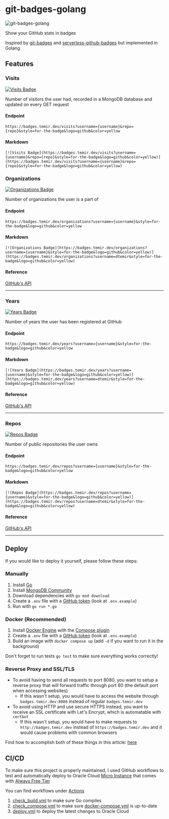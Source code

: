 # git-badges-golang

![git-badges-golang](https://socialify.git.ci/dtemir/git-badges-golang/image?description=1&descriptionEditable=Show%20your%20GitHub%20stats%20with%20Shields.io%20badges%20&font=Raleway&language=1&name=1&theme=Light)

Show your GitHub stats in badges

Inspired by [git-badges](https://github.com/puf17640/git-badges) and [serverless-github-badges](https://github.com/STRRL/serverless-github-badges) but implemented in Golang

## Features

### Visits

[![Visits Badge](https://badges.temir.dev/visits?username=dtemir&repo=git-badges-golang&style=for-the-badge&logo=github&color=yellow)](https://badges.temir.dev/visits?username=dtemir&repo=git-badges-golang&style=for-the-badge&logo=github&color=yellow)

Number of visitors the user had, recorded in a MongoDB database and updated on every GET request

#### Endpoint

`https://badges.temir.dev/visits?username={username}&repo={repo}&style=for-the-badge&logo=github&color=yellow`

#### Markdown

`[![Visits Badge](https://badges.temir.dev/visits?username={username}&repo={repo}&style=for-the-badge&logo=github&color=yellow)](https://badges.temir.dev/visits?username={username}&repo={repo}&style=for-the-badge&logo=github&color=yellow)`

### Organizations

[![Organizations Badge](https://badges.temir.dev/organizations?username=dtemir&style=for-the-badge&logo=github&color=yellow)](https://badges.temir.dev/organizations?username=dtemir&style=for-the-badge&logo=github&color=yellow)

Number of organizations the user is a part of

#### Endpoint

`https://badges.temir.dev/organizations?username={username}&style=for-the-badge&logo=github&color=yellow`

#### Markdown

`[![Organizations Badge](https://badges.temir.dev/organizations?username={username}&style=for-the-badge&logo=github&color=yellow)](https://badges.temir.dev/organizations?username=dtemir&style=for-the-badge&logo=github&color=yellow)`

#### Reference

[GitHub's API](https://docs.github.com/en/rest/orgs/orgs?apiVersion=2022-11-28#list-organizations-for-a-user)

---

### Years

[![Years Badge](https://badges.temir.dev/years?username=dtemir&style=for-the-badge&logo=github&color=yellow)](https://badges.temir.dev/years?username=dtemir&style=for-the-badge&logo=github&color=yellow)

Number of years the user has been registered at GitHub

#### Endpoint

`https://badges.temir.dev/years?username={username}&style=for-the-badge&logo=github&color=yellow`

#### Markdown

`[![Years Badge](https://badges.temir.dev/years?username={username}&style=for-the-badge&logo=github&color=yellow)](https://badges.temir.dev/years?username=dtemir&style=for-the-badge&logo=github&color=yellow)`

#### Reference

[GitHub's API](https://docs.github.com/en/rest/users/users?apiVersion=2022-11-28#get-a-user)

---

### Repos

[![Repos Badge](https://badges.temir.dev/repos?username=dtemir&style=for-the-badge&logo=github&color=yellow)](https://badges.temir.dev/repos?username=dtemir&style=for-the-badge&logo=github&color=yellow)

Number of public repositories the user owns

#### Endpoint

`https://badges.temir.dev/repos?username={username}&style=for-the-badge&logo=github&color=yellow`

#### Markdown

`[![Repos Badge](https://badges.temir.dev/repos?username={username}&style=for-the-badge&logo=github&color=yellow)](https://badges.temir.dev/repos?username=dtemir&style=for-the-badge&logo=github&color=yellow)`

#### Reference

[GitHub's API](https://docs.github.com/en/rest/users/users?apiVersion=2022-11-28#get-a-user)

---

## Deploy

If you would like to deploy it yourself, please follow these steps:

### Manually

1. Install [Go](https://go.dev/doc/install)
2. Install [MongoDB Community](https://www.mongodb.com/docs/manual/tutorial/install-mongodb-on-ubuntu/)
3. Download dependencies with `go mod download`
4. Create a `.env` file with a [GitHub token](https://docs.github.com/en/authentication/keeping-your-account-and-data-secure/creating-a-personal-access-token) (look at `.env.example`)
5. Run with `go run *.go`

### Docker (Recommended)

1. Install [Docker Engine](https://docs.docker.com/engine/install/) with the [Compose plugin](https://docs.docker.com/compose/install/linux/)
2. Create a `.env` file with a [GitHub token](https://docs.github.com/en/authentication/keeping-your-account-and-data-secure/creating-a-personal-access-token) (look at `.env.example`)
3. Build an image with `docker compose up` (add `-d` if you want to run it in the background)

Don't forget to run tests `go test` to make sure everything works correctly!

### Reverse Proxy and SSL/TLS

* To avoid having to send all requests to port 8080, you want to setup a reverse proxy that will forward traffic through port 80 (the default port when accessing websites)
    * If this wasn't setup, you would have to access the website through `badges.temir.dev:8080` instead of regular `badges.temir.dev`
* To avoid using HTTP and use secure HTTPS instead, you want to receive an SSL certificate with Let's Encrypt, which is automatable with `certbot`
    * If this wasn't setup, you would have to make requests to `http://badges.temir.dev` instead of `https://badges.temir.dev` and it would cause problems with common browsers

Find how to accomplish both of these things in this article: [here](https://www.nginx.com/blog/using-free-ssltls-certificates-from-lets-encrypt-with-nginx/)

## CI/CD

To make sure this project is properly maintained, I used GitHub workflows to test and automatically deploy to Oracle Cloud [Micro Instance](https://docs.oracle.com/en-us/iaas/Content/FreeTier/freetier_topic-Always_Free_Resources.htm) that comes with [Always Free Tier](https://www.oracle.com/cloud/free/)

You can find workflows under [Actions](https://github.com/dtemir/git-badges-golang/actions)

1. [check_build.yml](https://github.com/dtemir/git-badges-golang/blob/main/.github/workflows/check_build.yml) to make sure Go compiles
2. [check_compose.yml](https://github.com/dtemir/git-badges-golang/blob/main/.github/workflows/check_compose.yml) to make sure [docker-compose.yml](https://github.com/dtemir/git-badges-golang/blob/main/docker-compose.yml) is up-to-date
3. [deploy.yml](https://github.com/dtemir/git-badges-golang/blob/main/.github/workflows/deploy.yml) to deploy the latest changes to Oracle Cloud
